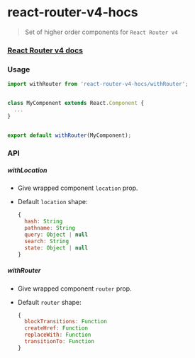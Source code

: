 # react-router-v4-hocs
> Set of higher order components for `React Router v4`


### [React Router v4 docs](https://react-router.now.sh/)


### Usage
```js
import withRouter from 'react-router-v4-hocs/withRouter';


class MyComponent extends React.Component {
  ...
}


export default withRouter(MyComponent);
```

### API

##### withLocation

- Give wrapped component `location` prop.
- Default `location` shape:

  ```js
  {
    hash: String
    pathname: String
    query: Object | null
    search: String
    state: Object | null
  }
  ```

##### withRouter
- Give wrapped component `router` prop.
- Default `router` shape:

  ```js
  {
    blockTransitions: Function
    createHref: Function
    replaceWith: Function
    transitionTo: Function
  }
  ```
